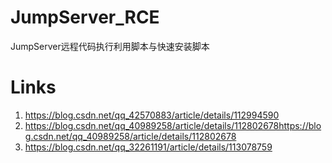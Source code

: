 # JumpServer_RCE
JumpServer远程代码执行利用脚本与快速安装脚本
# Links
1. https://blog.csdn.net/qq_42570883/article/details/112994590
2. https://blog.csdn.net/qq_40989258/article/details/112802678https://blog.csdn.net/qq_40989258/article/details/112802678
3. https://blog.csdn.net/qq_32261191/article/details/113078759
